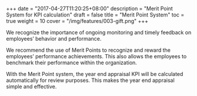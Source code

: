 +++
date = "2017-04-27T11:20:25+08:00"
description = "Merit Point System for KPI calculation"
draft = false
title = "Merit Point System"
toc = true
weight = 10
cover = "/img/features/003-gift.png"
+++

We recognize the importance of ongoing monitoring and timely feedback on employees’ behavior and performance.

We recommend the use of Merit Points to recognize and reward the employees’ performance achievements. This also allows the employees to benchmark their performance within the organization. 

With the Merit Point system, the year end appraisal KPI will be calculated automatically for review purposes. This makes the year end appraisal simple and effective.

